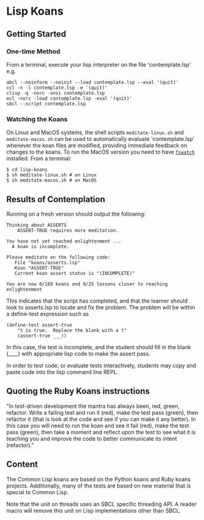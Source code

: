 # Lisp Koans

## Getting Started

### One-time Method

From a terminal, execute your lisp interpreter on the file 'contemplate.lsp' e.g.

    abcl --noinform --noinit --load contemplate.lsp --eval '(quit)'
    ccl -n -l contemplate.lsp -e '(quit)'
    clisp -q -norc -ansi contemplate.lsp
    ecl -norc -load contemplate.lsp -eval '(quit)'
    sbcl --script contemplate.lsp

### Watching the Koans

On Linux and MacOS systems, the shell scripts `meditate-linux.sh` and
`meditate-macos.sh` can be used to automatically evaluate 'contemplate.lsp'
whenever the koan files are modified, providing immediate feedback on changes
to the koans. To run the MacOS version you need to have
[`fswatch`](https://github.com/emcrisostomo/fswatch) installed. From a terminal:

    $ cd lisp-koans
    $ sh meditate-linux.sh # on Linux
    $ sh meditate-macos.sh # on MacOS

## Results of Contemplation

Running on a fresh version should output the following:

```
Thinking about ASSERTS
    ASSERT-TRUE requires more meditation.

You have not yet reached enlightenment ...
  A koan is incomplete.

Please meditate on the following code:
   File "koans/asserts.lsp"
   Koan "ASSERT-TRUE"
   Current koan assert status is "(INCOMPLETE)"

You are now 0/169 koans and 0/25 lessons closer to reaching enlightenment
```

This indicates that the script has completed, and that the learner should look
to asserts.lsp to locate and fix the problem.  The problem will be within
a define-test expression such as

    (define-test assert-true
        "t is true.  Replace the blank with a t"
        (assert-true ___))

In this case, the test is incomplete, and the student should fill
in the blank (____) with appropriate lisp code to make the assert pass.


In order to test code, or evaluate tests interactively, students may copy
and paste code into the lisp command line REPL.

## Quoting the Ruby Koans instructions

   "In test-driven development the mantra has always been, red, green,
refactor. Write a failing test and run it (red), make the test pass (green),
then refactor it (that is look at the code and see if you can make it any
better). In this case you will need to run the koan and see it fail (red), make
the test pass (green), then take a moment and reflect upon the test to see what
it is teaching you and improve the code to better communicate its
intent (refactor)."

## Content

The Common Lisp koans are based on the Python koans and Ruby koans projects.
Additionally, many of the tests are based on new material that is special
to Common Lisp.

Note that the unit on threads uses an SBCL specific threading API.  A reader
macro will remove this unit on Lisp implementations other than SBCL.

